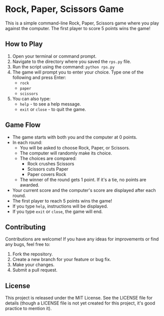 # Rock, Paper, Scissors Game

This is a simple command-line Rock, Paper, Scissors game where you play against the computer.
The first player to score 5 points wins the game!

## How to Play

1.  Open your terminal or command prompt.
2.  Navigate to the directory where you saved the `rps.py` file.
3.  Run the script using the command: `python rps.py`
4.  The game will prompt you to enter your choice. Type one of the following and press Enter:
    *   `rock`
    *   `paper`
    *   `scissors`
5.  You can also type:
    *   `help` - to see a help message.
    *   `exit` or `close` - to quit the game.

## Game Flow

*   The game starts with both you and the computer at 0 points.
*   In each round:
    *   You will be asked to choose Rock, Paper, or Scissors.
    *   The computer will randomly make its choice.
    *   The choices are compared:
        *   Rock crushes Scissors
        *   Scissors cuts Paper
        *   Paper covers Rock
    *   The winner of the round gets 1 point. If it's a tie, no points are awarded.
*   Your current score and the computer's score are displayed after each round.
*   The first player to reach 5 points wins the game!
*   If you type `help`, instructions will be displayed.
*   If you type `exit` or `close`, the game will end.

## Contributing

Contributions are welcome! If you have any ideas for improvements or find any bugs, feel free to:

1.  Fork the repository.
2.  Create a new branch for your feature or bug fix.
3.  Make your changes.
4.  Submit a pull request.

## License

This project is released under the MIT License. See the LICENSE file for details (though a LICENSE file is not yet created for this project, it's good practice to mention it).
